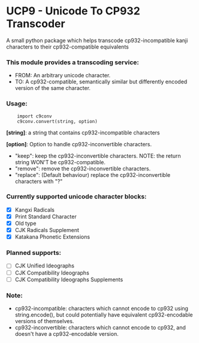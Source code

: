 # UCP9 - Unicode To CP932 Transcoder
A small python package which helps transcode cp932-incompatible kanji characters to their cp932-compatible equivalents

### This module provides a transcoding service:
- FROM: An arbitrary unicode character.
- TO: A cp932-compatible, semantically similar but differently encoded version of the same character.
    
### Usage:
```
    import c9conv
    c9conv.convert(string, option)
```
**[string]**: a string that contains cp932-incompatible characters

**[option]**: Option to handle cp932-inconvertible characters.
 - "keep": keep the cp932-inconvertible characters. NOTE: the return string WON'T be cp932-compatible.
 - "remove": remove the cp932-inconvertible characters.
 - "replace": (Default behaviour) replace the cp932-inconvertible characters with "?"
    
### Currently supported unicode character blocks:
- [x] Kangxi Radicals
- [x] Print Standard Character
- [x] Old type
- [x] CJK Radicals Supplement
- [x] Katakana Phonetic Extensions

### Planned supports:
- [ ] CJK Unified Ideographs
- [ ] CJK Compatibility Ideographs
- [ ] CJK Compatibility Ideographs Supplements

### Note:
- cp932-incompatible: characters which cannot encode to cp932 using string.encode(), but could potentially have equivalent cp932-encodable versions of themselves.
- cp932-inconvertible: characters which cannot encode to cp932, and doesn't have a cp932-encodable version.